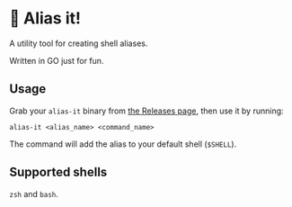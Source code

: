 # 🏡 Alias it!

A utility tool for creating shell aliases.

Written in GO just for fun.

## Usage

Grab your `alias-it` binary from [the Releases page](https://github.com/joanna-liana/alias-it/releases), then use it by running:

```
alias-it <alias_name> <command_name>
```

The command will add the alias to your default shell (`$SHELL`).

## Supported shells

`zsh` and `bash`.
